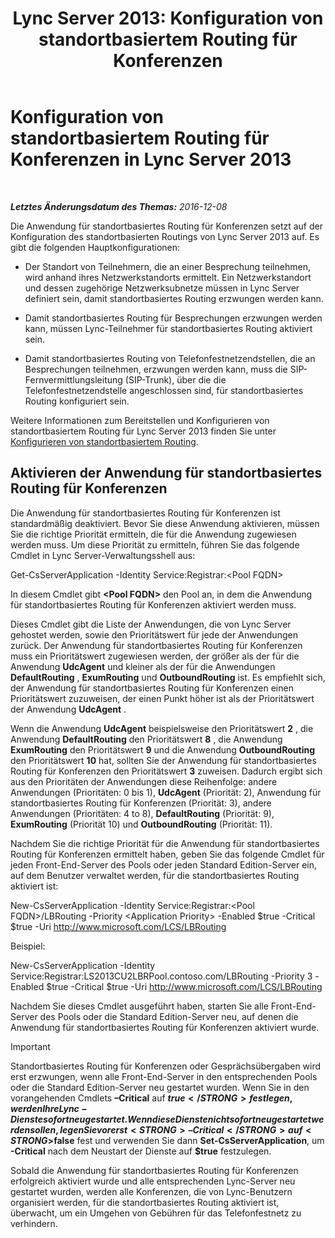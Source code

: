 ﻿---
title: 'Lync Server 2013: Konfiguration von standortbasiertem Routing für Konferenzen'
TOCTitle: Konfiguration von standortbasiertem Routing für Konferenzen
ms:assetid: d8c708cc-a1b1-48b1-808c-a64df15f7701
ms:mtpsurl: https://technet.microsoft.com/de-de/library/Dn362846(v=OCS.15)
ms:contentKeyID: 56269353
ms.date: 12/10/2016
mtps_version: v=OCS.15
ms.translationtype: HT
---

# Konfiguration von standortbasiertem Routing für Konferenzen in Lync Server 2013

 

_**Letztes Änderungsdatum des Themas:** 2016-12-08_

Die Anwendung für standortbasiertes Routing für Konferenzen setzt auf der Konfiguration des standortbasierten Routings von Lync Server 2013 auf. Es gibt die folgenden Hauptkonfigurationen:

  - Der Standort von Teilnehmern, die an einer Besprechung teilnehmen, wird anhand ihres Netzwerkstandorts ermittelt. Ein Netzwerkstandort und dessen zugehörige Netzwerksubnetze müssen in Lync Server definiert sein, damit standortbasiertes Routing erzwungen werden kann.

  - Damit standortbasiertes Routing für Besprechungen erzwungen werden kann, müssen Lync-Teilnehmer für standortbasiertes Routing aktiviert sein.

  - Damit standortbasiertes Routing von Telefonfestnetzendstellen, die an Besprechungen teilnehmen, erzwungen werden kann, muss die SIP-Fernvermittlungsleitung (SIP-Trunk), über die die Telefonfestnetzendstelle angeschlossen sind, für standortbasiertes Routing konfiguriert sein.

Weitere Informationen zum Bereitstellen und Konfigurieren von standortbasiertem Routing für Lync Server 2013 finden Sie unter [Konfigurieren von standortbasiertem Routing](lync-server-2013-configuring-location-based-routing.md).

## Aktivieren der Anwendung für standortbasiertes Routing für Konferenzen

Die Anwendung für standortbasiertes Routing für Konferenzen ist standardmäßig deaktiviert. Bevor Sie diese Anwendung aktivieren, müssen Sie die richtige Priorität ermitteln, die für die Anwendung zugewiesen werden muss. Um diese Priorität zu ermitteln, führen Sie das folgende Cmdlet in Lync Server-Verwaltungsshell aus:

Get-CsServerApplication -Identity Service:Registrar:\<Pool FQDN\>

In diesem Cmdlet gibt **\<Pool FQDN\>** den Pool an, in dem die Anwendung für standortbasiertes Routing für Konferenzen aktiviert werden muss.

Dieses Cmdlet gibt die Liste der Anwendungen, die von Lync Server gehostet werden, sowie den Prioritätswert für jede der Anwendungen zurück. Der Anwendung für standortbasiertes Routing für Konferenzen muss ein Prioritätswert zugewiesen werden, der größer als der für die Anwendung **UdcAgent** und kleiner als der für die Anwendungen **DefaultRouting** , **ExumRouting** und **OutboundRouting** ist. Es empfiehlt sich, der Anwendung für standortbasiertes Routing für Konferenzen einen Prioritätswert zuzuweisen, der einen Punkt höher ist als der Prioritätswert der Anwendung **UdcAgent** .

Wenn die Anwendung **UdcAgent** beispielsweise den Prioritätswert **2** , die Anwendung **DefaultRouting** den Prioritätswert **8** , die Anwendung **ExumRouting** den Prioritätswert **9** und die Anwendung **OutboundRouting** den Prioritätswert **10** hat, sollten Sie der Anwendung für standortbasiertes Routing für Konferenzen den Prioritätswert **3** zuweisen. Dadurch ergibt sich aus den Prioritäten der Anwendungen diese Reihenfolge: andere Anwendungen (Prioritäten: 0 bis 1), **UdcAgent** (Priorität: 2), Anwendung für standortbasiertes Routing für Konferenzen (Priorität: 3), andere Anwendungen (Prioritäten: 4 to 8), **DefaultRouting** (Priorität: 9), **ExumRouting** (Priorität 10) und **OutboundRouting** (Priorität: 11).

Nachdem Sie die richtige Priorität für die Anwendung für standortbasiertes Routing für Konferenzen ermittelt haben, geben Sie das folgende Cmdlet für jeden Front-End-Server des Pools oder jeden Standard Edition-Server ein, auf dem Benutzer verwaltet werden, für die standortbasiertes Routing aktiviert ist:

New-CsServerApplication -Identity Service:Registrar:\<Pool FQDN\>/LBRouting -Priority \<Application Priority\> -Enabled $true -Critical $true -Uri http://www.microsoft.com/LCS/LBRouting

Beispiel:

New-CsServerApplication -Identity Service:Registrar:LS2013CU2LBRPool.contoso.com/LBRouting -Priority 3 -Enabled $true -Critical $true -Uri http://www.microsoft.com/LCS/LBRouting

Nachdem Sie dieses Cmdlet ausgeführt haben, starten Sie alle Front-End-Server des Pools oder die Standard Edition-Server neu, auf denen die Anwendung für standortbasiertes Routing für Konferenzen aktiviert wurde.


> [!IMPORTANT]
> Standortbasiertes Routing für Konferenzen oder Gesprächsübergaben wird erst erzwungen, wenn alle Front-End-Server in den entsprechenden Pools oder die Standard Edition-Server neu gestartet wurden. Wenn Sie in den vorangehenden Cmdlets <STRONG>–Critical</STRONG> auf <STRONG>$true</STRONG> festlegen, werden Ihre Lync-Dienste sofort neu gestartet. Wenn diese Dienste nicht sofort neu gestartet werden sollen, legen Sie vorerst <STRONG>–Critical</STRONG> auf <STRONG>$false</STRONG> fest und verwenden Sie dann <STRONG>Set-CsServerApplication</STRONG>, um <STRONG>-Critical</STRONG> nach dem Neustart der Dienste auf <STRONG>$true</STRONG> festzulegen.



Sobald die Anwendung für standortbasiertes Routing für Konferenzen erfolgreich aktiviert wurde und alle entsprechenden Lync-Server neu gestartet wurden, werden alle Konferenzen, die von Lync-Benutzern organisiert werden, für die standortbasiertes Routing aktiviert ist, überwacht, um ein Umgehen von Gebühren für das Telefonfestnetz zu verhindern.

